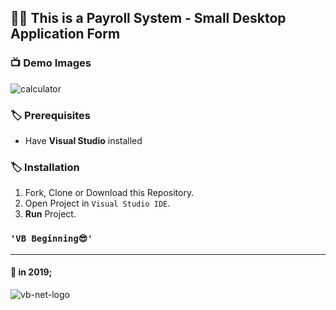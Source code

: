 ## 👨‍💻 This is a Payroll System - Small Desktop Application Form

### 📺 Demo Images

![calculator](https://user-images.githubusercontent.com/59244522/182452113-6d193126-1910-41ec-89d0-90af6f4f2c0c.png)


### 🏷️ Prerequisites

- Have **Visual Studio** installed

### 🏷️ Installation

1.  Fork, Clone or Download this Repository.
2.  Open Project in `Visual Studio IDE`.
3.  **Run** Project.

### `'VB Beginning😎'`

---

#### 📌 in 2019;

![vb-net-logo](https://user-images.githubusercontent.com/59244522/182147014-9bb06a1a-24e5-40d6-bbbf-ffad0da115ec.png)

